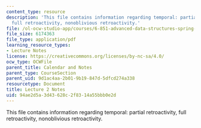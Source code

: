 ```yaml
---
content_type: resource
description: 'This file contains information regarding temporal: partial retroactivity,
  full retroactivity, nonoblivious retroactivity.'
file: /ol-ocw-studio-app/courses/6-851-advanced-data-structures-spring-2012/94ae2d5a3d43628c2f8314a55bbb0e2d_MIT6_851S12_Lec2.pdf
file_size: 6174363
file_type: application/pdf
learning_resource_types:
- Lecture Notes
license: https://creativecommons.org/licenses/by-nc-sa/4.0/
ocw_type: OCWFile
parent_title: Calendar and Notes
parent_type: CourseSection
parent_uid: 9d1ac4aa-2b01-9b19-847d-5dfcd274a338
resourcetype: Document
title: Lecture 2 Notes
uid: 94ae2d5a-3d43-628c-2f83-14a55bbb0e2d
---
```

This file contains information regarding temporal: partial retroactivity, full retroactivity, nonoblivious retroactivity.